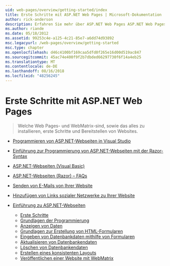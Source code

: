 ```yaml
---
uid: web-pages/overview/getting-started/index
title: Erste Schritte mit ASP.NET Web Pages | Microsoft-Dokumentation
author: rick-anderson
description: Erfahren Sie mehr über ASP.NET Web Pages ASP.NET Web Pages und die neue Razor-Syntax bieten eine schnelle, bedienungsfreundliche und einfache Möglichkeit zum Kombinieren von Servercode mit HTML-t...
ms.author: riande
ms.date: 05/18/2012
ms.assetid: 99253c4e-a125-4c21-85e7-a6dd74d93892
msc.legacyurl: /web-pages/overview/getting-started
msc.type: chapter
ms.openlocfilehash: d46c4100bf169caa5dfd0f265e16d00d519ac847
ms.sourcegitcommit: 45ac74e400f9f2b7dbded66297730f6f14a4eb25
ms.translationtype: MT
ms.contentlocale: de-DE
ms.lasthandoff: 08/16/2018
ms.locfileid: "48256245"
---
```

<a name="getting-started-with-aspnet-web-pages"></a>Erste Schritte mit ASP.NET Web Pages
====================
> Welche Web Pages- und WebMatrix-sind, sowie das alles zu installieren, erste Schritte und Bereitstellen von Websites.


- [Programmieren von ASP.NET-Webseiten in Visual Studio](program-asp-net-web-pages-in-visual-studio.md)
- [Einführung zur Programmierung von ASP.NET-Webseiten mit der Razor-Syntax](introducing-razor-syntax-c.md)
- [ASP.NET-Webseiten (Visual Basic)](introducing-razor-syntax-vb.md)
- [ASP.NET-Webseiten (Razor) – FAQs](aspnet-web-pages-razor-faq.md)
- [Senden von E-Mails von Ihrer Website](11-adding-email-to-your-web-site.md)
- [Hinzufügen von Links sozialer Netzwerke zu Ihrer Website](13-adding-social-networking-to-your-web-site.md)
- [Einführung zu ASP.NET-Webseiten](introducing-aspnet-web-pages-2/index.md)

    - [Erste Schritte](introducing-aspnet-web-pages-2/getting-started.md)
    - [Grundlagen der Programmierung](introducing-aspnet-web-pages-2/intro-to-web-pages-programming.md)
    - [Anzeigen von Daten](introducing-aspnet-web-pages-2/displaying-data.md)
    - [Grundlagen zur Erstellung von HTML-Formularen](introducing-aspnet-web-pages-2/form-basics.md)
    - [Eingeben von Datenbankdaten mithilfe von Formularen](introducing-aspnet-web-pages-2/entering-data.md)
    - [Aktualisieren von Datenbankendaten](introducing-aspnet-web-pages-2/updating-data.md)
    - [Löschen von Datenbankendaten](introducing-aspnet-web-pages-2/deleting-data.md)
    - [Erstellen eines konsistenten Layouts](introducing-aspnet-web-pages-2/layouts.md)
    - [Veröffentlichen einer Website mit WebMatrix](introducing-aspnet-web-pages-2/publishing.md)
